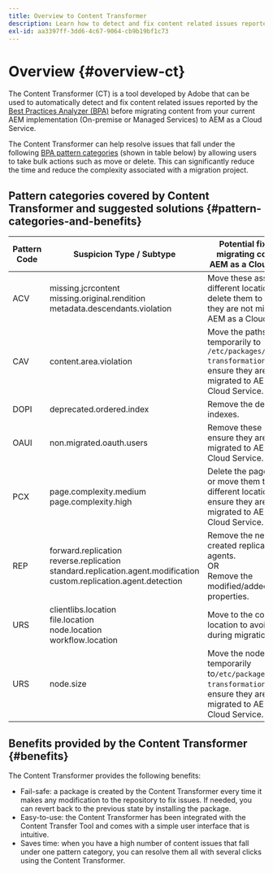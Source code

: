 ```yaml
---
title: Overview to Content Transformer
description: Learn how to detect and fix content related issues reported by the BPA using Content Transformer.
exl-id: aa3397ff-3dd6-4c67-9064-cb9b19bf1c73
---
```

# Overview {#overview-ct}

The Content Transformer (CT) is a tool developed by Adobe that can be used to automatically detect and fix content related issues reported by the [Best Practices Analyzer (BPA)](/help/journey-migration/best-practices-analyzer/overview-best-practices-analyzer.md) before migrating content from your current AEM implementation (On-premise or Managed Services) to AEM as a Cloud Service.

The Content Transformer can help resolve issues that fall under the following [BPA pattern categories](https://experienceleague.adobe.com/docs/experience-manager-pattern-detection/table-of-contents/aso.html) (shown in table below) by allowing users to take bulk actions such as move or delete. This can significantly reduce the time and reduce the complexity associated with a migration project.

## Pattern categories covered by Content Transformer and suggested solutions {#pattern-categories-and-benefits}

| Pattern Code | Suspicion Type / Subtype                                                                                           | Potential fix before migrating content to AEM as a Cloud Service                                                                                |
|--------------|--------------------------------------------------------------------------------------------------------------------|------------------------------------------------------------------------------------------------------------------------------------|
| ACV          | missing.jcrcontent <br> missing.original.rendition <br> metadata.descendants.violation                                       | Move these assets to a different location or delete them to ensure they are not migrated to AEM as a Cloud Service. |
| CAV          | content.area.violation                                                                                             | Move the paths temporarily to `/etc/packages/content-transformation/paths` to ensure they are not migrated to AEM as a Cloud Service.                  |
| DOPI         | deprecated.ordered.index                                                                                           | Remove the deprecated indexes.                                                                                                      |
| OAUI         | non.migrated.oauth.users                                                                                           | Remove these users to ensure they are not migrated to AEM as a Cloud Service.                                              |
| PCX          | page.complexity.medium <br> page.complexity.high                                                                        | Delete the pages/children or move them to a different location to ensure they are not migrated to AEM as a Cloud Service.                                       |
| REP          | forward.replication <br> reverse.replication <br> standard.replication.agent.modification <br> custom.replication.agent.detection | Remove the newly-created replication agents. <br> OR <br> Remove the modified/added properties.                                                |
| URS          | clientlibs.location <br> file.location <br> node.location <br> workflow.location                                                 | Move to the correct location to avoid issues during migration.                                                                                                       |
| URS          | node.size                                                                                                          | Move the nodes temporarily to`/etc/packages/content-transformation/paths` to ensure they are not migrated to AEM as a Cloud Service.               |

## Benefits provided by the Content Transformer {#benefits}

The Content Transformer provides the following benefits:

* Fail-safe: a package is created by the Content Transformer every time it makes any modification to the repository to fix issues. If needed, you can revert back to the previous state by installing the package.
* Easy-to-use: the Content Transformer has been integrated with the Content Transfer Tool and comes with a simple user interface that is intuitive. 
* Saves time: when you have a high number of content issues that fall under one pattern category, you can resolve them all with several clicks using the Content Transformer.
